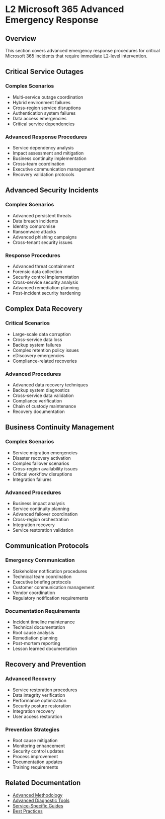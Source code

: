 # L2 Microsoft 365 Advanced Emergency Response

## Overview
This section covers advanced emergency response procedures for critical Microsoft 365 incidents that require immediate L2-level intervention.

## Critical Service Outages
### Complex Scenarios
- Multi-service outage coordination
- Hybrid environment failures
- Cross-region service disruptions
- Authentication system failures
- Data access emergencies
- Critical service dependencies

### Advanced Response Procedures
- Service dependency analysis
- Impact assessment and mitigation
- Business continuity implementation
- Cross-team coordination
- Executive communication management
- Recovery validation protocols

## Advanced Security Incidents
### Complex Scenarios
- Advanced persistent threats
- Data breach incidents
- Identity compromise
- Ransomware attacks
- Advanced phishing campaigns
- Cross-tenant security issues

### Response Procedures
- Advanced threat containment
- Forensic data collection
- Security control implementation
- Cross-service security analysis
- Advanced remediation planning
- Post-incident security hardening

## Complex Data Recovery
### Critical Scenarios
- Large-scale data corruption
- Cross-service data loss
- Backup system failures
- Complex retention policy issues
- eDiscovery emergencies
- Compliance-related recoveries

### Advanced Procedures
- Advanced data recovery techniques
- Backup system diagnostics
- Cross-service data validation
- Compliance verification
- Chain of custody maintenance
- Recovery documentation

## Business Continuity Management
### Complex Scenarios
- Service migration emergencies
- Disaster recovery activation
- Complex failover scenarios
- Cross-region availability issues
- Critical workflow disruptions
- Integration failures

### Advanced Procedures
- Business impact analysis
- Service continuity planning
- Advanced failover coordination
- Cross-region orchestration
- Integration recovery
- Service restoration validation

## Communication Protocols
### Emergency Communication
- Stakeholder notification procedures
- Technical team coordination
- Executive briefing protocols
- Customer communication management
- Vendor coordination
- Regulatory notification requirements

### Documentation Requirements
- Incident timeline maintenance
- Technical documentation
- Root cause analysis
- Remediation planning
- Post-mortem reporting
- Lesson learned documentation

## Recovery and Prevention
### Advanced Recovery
- Service restoration procedures
- Data integrity verification
- Performance optimization
- Security posture restoration
- Integration recovery
- User access restoration

### Prevention Strategies
- Root cause mitigation
- Monitoring enhancement
- Security control updates
- Process improvement
- Documentation updates
- Training requirements

## Related Documentation
- [Advanced Methodology](../methodology/index.md)
- [Advanced Diagnostic Tools](../diagnostic_tools/index.md)
- [Service-Specific Guides](../services/index.md)
- [Best Practices](../best_practices/index.md)
